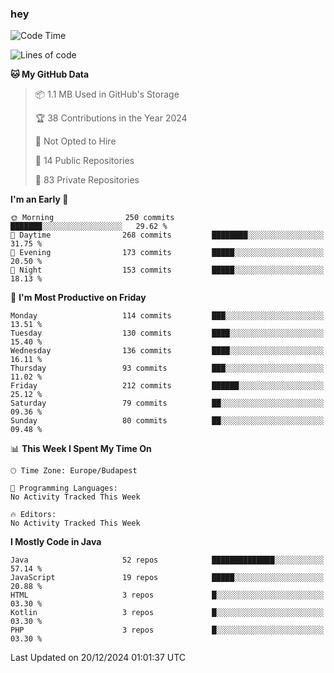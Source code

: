 ### hey

<!--START_SECTION:waka-->
![Code Time](http://img.shields.io/badge/Code%20Time-1%2C037%20hrs%202%20mins-blue)

![Lines of code](https://img.shields.io/badge/From%20Hello%20World%20I%27ve%20Written-1.1%20million%20lines%20of%20code-blue)

**🐱 My GitHub Data** 

> 📦 1.1 MB Used in GitHub's Storage 
 > 
> 🏆 38 Contributions in the Year 2024
 > 
> 🚫 Not Opted to Hire
 > 
> 📜 14 Public Repositories 
 > 
> 🔑 83 Private Repositories 
 > 
**I'm an Early 🐤** 

```text
🌞 Morning                250 commits         ███████░░░░░░░░░░░░░░░░░░   29.62 % 
🌆 Daytime                268 commits         ████████░░░░░░░░░░░░░░░░░   31.75 % 
🌃 Evening                173 commits         █████░░░░░░░░░░░░░░░░░░░░   20.50 % 
🌙 Night                  153 commits         █████░░░░░░░░░░░░░░░░░░░░   18.13 % 
```
📅 **I'm Most Productive on Friday** 

```text
Monday                   114 commits         ███░░░░░░░░░░░░░░░░░░░░░░   13.51 % 
Tuesday                  130 commits         ████░░░░░░░░░░░░░░░░░░░░░   15.40 % 
Wednesday                136 commits         ████░░░░░░░░░░░░░░░░░░░░░   16.11 % 
Thursday                 93 commits          ███░░░░░░░░░░░░░░░░░░░░░░   11.02 % 
Friday                   212 commits         ██████░░░░░░░░░░░░░░░░░░░   25.12 % 
Saturday                 79 commits          ██░░░░░░░░░░░░░░░░░░░░░░░   09.36 % 
Sunday                   80 commits          ██░░░░░░░░░░░░░░░░░░░░░░░   09.48 % 
```


📊 **This Week I Spent My Time On** 

```text
🕑︎ Time Zone: Europe/Budapest

💬 Programming Languages: 
No Activity Tracked This Week

🔥 Editors: 
No Activity Tracked This Week
```

**I Mostly Code in Java** 

```text
Java                     52 repos            ██████████████░░░░░░░░░░░   57.14 % 
JavaScript               19 repos            █████░░░░░░░░░░░░░░░░░░░░   20.88 % 
HTML                     3 repos             █░░░░░░░░░░░░░░░░░░░░░░░░   03.30 % 
Kotlin                   3 repos             █░░░░░░░░░░░░░░░░░░░░░░░░   03.30 % 
PHP                      3 repos             █░░░░░░░░░░░░░░░░░░░░░░░░   03.30 % 
```




 Last Updated on 20/12/2024 01:01:37 UTC
<!--END_SECTION:waka-->
